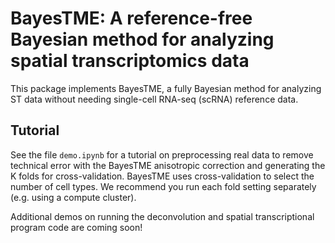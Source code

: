 # BayesTME: A reference-free Bayesian method for analyzing spatial transcriptomics data

This package implements BayesTME, a fully Bayesian method for analyzing ST data without needing single-cell RNA-seq (scRNA) reference data.

## Tutorial

See the file `demo.ipynb` for a tutorial on preprocessing real data to remove technical error with the BayesTME anisotropic correction and generating the K folds for cross-validation. BayesTME uses cross-validation to select the number of cell types. We recommend you run each fold setting separately (e.g. using a compute cluster).

Additional demos on running the deconvolution and spatial transcriptional program code are coming soon!

